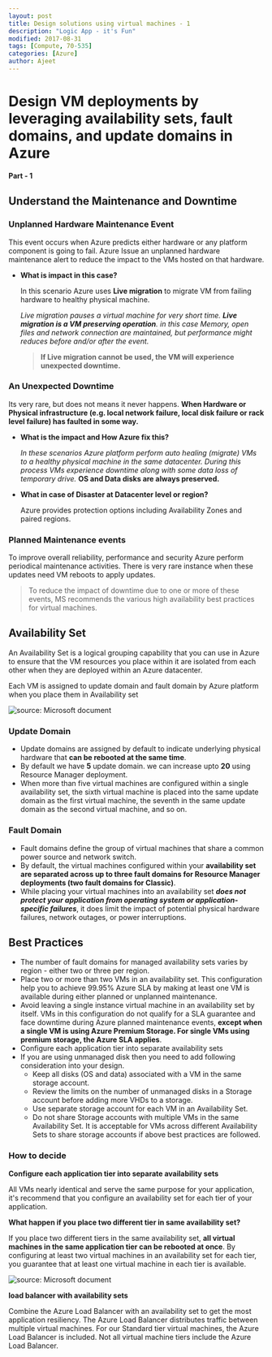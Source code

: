 ```yaml
---
layout: post
title: Design solutions using virtual machines - 1
description: "Logic App - it's Fun"
modified: 2017-08-31
tags: [Compute, 70-535]
categories: [Azure]
author: Ajeet
---
```



# Design VM deployments by leveraging availability sets, fault domains, and update domains in Azure

**Part - 1**
## Understand the Maintenance and Downtime

### Unplanned Hardware Maintenance Event

This event occurs when Azure predicts either hardware or any platform component is going to fail.
Azure Issue an unplanned hardware maintenance alert to reduce the impact to the VMs hosted on that hardware.

-   **What is impact in this case?**

    In this scenario Azure uses **Live migration** to migrate VM from failing hardware to healthy physical machine.

    *Live migration pauses a virtual machine for very short time. **Live migration is a VM preserving operation**. in this case Memory, open files and network connection are maintained, but performance might reduces before and/or after the event.*
    >**If Live migration cannot be used, the VM will experience unexpected downtime.**

### An Unexpected Downtime

Its very rare, but does not means it never happens. **When Hardware or Physical infrastructure (e.g. local network failure, local disk failure or rack level failure) has faulted in some way.**

-   **What is the impact and How Azure fix this?**

    *In these scenarios Azure platform perform auto healing (migrate) VMs to a healthy physical machine in the same datacenter. 
    During this process VMs experience downtime along with some data loss of temporary drive.* 
**OS and Data disks are always preserved.**

-   **What in case of Disaster at Datacenter level or region?**

    Azure provides protection options including Availability Zones and paired regions.

### Planned Maintenance events
To improve overall reliability, performance and security Azure perform periodical maintenance activities. There is very rare instance when these updates need VM reboots to apply updates. 

> To reduce the impact of downtime due to one or more of these events, MS recommends the various high availability best practices for virtual machines.

## Availability Set
An Availability Set is a logical grouping capability that you can use in Azure to ensure that the VM resources you place within it are isolated from each other when they are deployed within an Azure datacenter. 

Each VM  is assigned to update domain and fault domain by Azure platform when you place them in Availability set

![source: Microsoft document](https://docs.microsoft.com/en-us/azure/includes/media/virtual-machines-common-manage-availability/ud-fd-configuration.png)

### Update Domain
-   Update domains are assigned by default to indicate underlying physical hardware that **can be rebooted at the same time**. 
-   By default we have **5** update domain. we can increase upto **20** using Resource Manager deployment.
-   When more than five virtual machines are configured within a single availability set, the sixth virtual machine is placed into the same update domain as the first virtual machine, the seventh in the same update domain as the second virtual machine, and so on. 

### Fault Domain

-   Fault domains define the group of virtual machines that share a common power source and network switch. 
-   By default, the virtual machines configured within your **availability set are separated across up to three fault domains for Resource Manager deployments (two fault domains for Classic)**. 
-   While placing your virtual machines into an availability set ***does not protect your application from operating system or application-specific failures***, it does limit the impact of potential physical hardware failures, network outages, or power interruptions.

## Best Practices 
-   The number of fault domains for managed availability sets varies by region - either two or three per region.
-   Place two or more than two VMs in an availability set. This configuration help you to  achieve  99.95% Azure SLA by making at least one VM is available during either planned or unplanned maintenance.
-   Avoid leaving a single instance virtual machine in an availability set by itself. VMs in this configuration do not qualify for a SLA guarantee and face downtime during Azure planned maintenance events, **except when a single VM is using Azure Premium Storage. For single VMs using premium storage, the Azure SLA applies**.
-   Configure each application tier into separate availability sets
-   If you are using unmanaged disk then you need to add following consideration into your design.
    -   Keep all disks (OS and data) associated with a VM in the same storage account.
    -   Review the limits on the number of unmanaged disks in a Storage account before adding more VHDs to a storage.
    -   Use separate storage account for each VM in an Availability Set. 
    -   Do not share Storage accounts with multiple VMs in the same Availability Set. It is acceptable for VMs across different Availability Sets to share storage accounts if above best practices are followed.

### How to decide 
**Configure each application tier into separate availability sets**

All VMs nearly identical and serve the same purpose for your application, it's recommend that you configure an availability set for each tier of your application.

**What happen if you place two different tier in same availability set?**

If you place two different tiers in the same availability set, **all virtual machines in the same application tier can be rebooted at once**. By configuring at least two virtual machines in an availability set for each tier, you guarantee that at least one virtual machine in each tier is available.

![source: Microsoft document](https://docs.microsoft.com/en-us/azure/includes/media/virtual-machines-common-manage-availability/application-tiers.png)

**load balancer with availability sets**

Combine the Azure Load Balancer with an availability set to get the most application resiliency. The Azure Load Balancer distributes traffic between multiple virtual machines. For our Standard tier virtual machines, the Azure Load Balancer is included. Not all virtual machine tiers include the Azure Load Balancer. 

